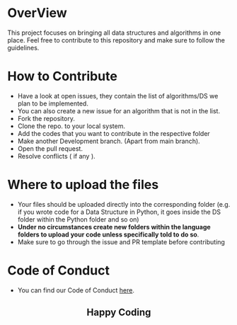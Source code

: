 # OverView
This project focuses on bringing all data structures and algorithms in one place. Feel free to contribute to this repository and make sure to follow the guidelines.

# How to Contribute
* Have a look at open issues, they contain the list of algorithms/DS we plan to be implemented.
* You can also create a new issue for an algorithm that is not in the list.
* Fork the repository.
* Clone the repo. to your local system.
* Add the codes that you want to contribute in the respective folder
* Make another Development branch. (Apart from main branch).
* Open the pull request.
* Resolve conflicts ( if any ).

# Where to upload the files
* Your files should be uploaded directly into the corresponding folder (e.g. if you wrote code for a Data Structure in Python, it goes inside the DS folder within the Python folder and so on)
* **Under no circumstances create new folders within the language folders to upload your code unless specifically told to do so**.
* Make sure to go through the issue and PR template before contributing 

# Code of Conduct
* You can find our Code of Conduct [here](/CODE_OF_CONDUCT.md).

<h2 align="center"> 
Happy Coding
 </h2>

